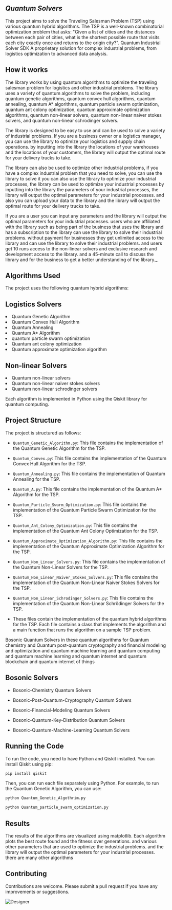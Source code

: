 ## **_Quantum Solvers_**

This project aims to solve the Traveling Salesman Problem (TSP) using various quantum hybrid algorithms. The TSP is a well-known combinatorial optimization problem that asks: "Given a list of cities and the distances between each pair of cities, what is the shortest possible route that visits each city exactly once and returns to the origin city?".
Quantum Industrial Solver SDK A proprietary solution for complex industrial problems, from logistics optimization to advanced data analysis.

## How it works
The library works by using quantum algorithms to optimize the traveling salesman problem for logistics and other industrial problems. 
The library uses a variety of quantum algorithms to solve the problem, including quantum genetic algorithms, quantum convex hull algorithms, quantum annealing, quantum A* algorithms, quantum particle swarm optimization, quantum ant colony optimization, quantum approximate optimization algorithms, quantum non-linear solvers, quantum non-linear naiver stokes solvers, and quantum non-linear schrodinger solvers. 

The library is designed to be easy to use and can be used to solve a variety of industrial problems.
If you are a business owner or a logistics manager, you can use the library to optimize your logistics and supply chain operations. 
by inputting into the library the locations of your warehouses and the locations of your customers, the library will output the optimal route for your delivery trucks to take.

The library can also be used to optimize other industrial problems, if you have a complex industrial problem that you need to solve, you can use the library to solve it you can also use the library to optimize your industrial processes, the library can be used to optimize your industrial processes by inputting into the library the parameters of your industrial processes, the library will output the optimal parameters for your industrial processes.
and also you can upload your data to the library and the library will output the optimal route for your delivery trucks to take.

If you are a user you can input any parameters and the library will output the optimal parameters for your industrial processes.
users who are affiliated with the library such as being part of the business that uses the library  and has a subscription to the library can use the library to solve their industrial problems. without payment
for businesses they get unlimited access to the library and can use the library to solve their industrial problems. and users get 10 runs access to the non-linear solvers and exclusive research and development access to the library.
and a 45-minute call to discuss the library and for the business to get a better understanding of the library._

## Algorithms Used

The project uses the following quantum hybrid algorithms:

## Logistics Solvers
<list type="decimal">
<li>Quantum Genetic Algorithm</li>
<li>Quantum Convex Hull Algorithm</li>
<li>Quantum Annealing</li>
<li>Quantum A* Algorithm</li>
<li>quantum particle swarm optimization</li>
<li>Quantum ant colony optimization</li>
<li>Quantum approximate optimization algorithm</li>
</list>

## Non-linear Solvers
<list start="11" type="decimal">
<li>Quantum non-linear solvers</li>
<li>Quantum non-linear naiver stokes solvers</li>
<li>Quantum non-linear schrodinger solvers</li>
</list>

Each algorithm is implemented in Python using the Qiskit library for quantum computing.

## Project Structure

The project is structured as follows:

- `Quantum_Genetic_Algorithm.py`: This file contains the implementation of the Quantum Genetic Algorithm for the TSP.
  
- `Quantum_Convex.py`: This file contains the implementation of the Quantum Convex Hull Algorithm for the TSP.
  
- `Quantum_Annealing.py`: This file contains the implementation of Quantum Annealing for the TSP.
  
- `Quantum_A.py`: This file contains the implementation of the Quantum A* Algorithm for the TSP.
  
- `Quantum_Particle_Swarm_Optimization.py`: This file contains the implementation of the Quantum Particle Swarm Optimization for the TSP.
  
- `Quantum_Ant_Colony_Optimization.py`: This file contains the implementation of the Quantum Ant Colony Optimization for the TSP.
  
- `Quantum_Approximate_Optimization_Algorithm.py`: This file contains the implementation of the Quantum Approximate Optimization Algorithm for the TSP.
  
- `Quantum_Non_Linear_Solvers.py`: This file contains the implementation of the Quantum Non-Linear Solvers for the TSP.
  
- `Quantum_Non_Linear_Naiver_Stokes_Solvers.py`: This file contains the implementation of the Quantum Non-Linear Naiver Stokes Solvers for the TSP.
  
- `Quantum_Non_Linear_Schrodinger_Solvers.py`: This file contains the implementation of the Quantum Non-Linear Schrödinger Solvers for the TSP.
  
-  These files contain the implementation of the quantum hybrid algorithms for the TSP. Each file contains a class that implements the algorithm and a main function that runs the algorithm on a sample TSP problem.

Bosonic Quantum Solvers in these quantum algorithms for Quantum chemistry and Quantum post-quantum cryptography and financial modeling and optimization and quantum machine learning and quantum computing and quantum machine learning and quantum internet and quantum blockchain and quantum internet of things 

## Bosonic Solvers
- Bosonic-Chemistry Quantum Solvers 
 
- Bosonic-Post-Quantum-Cryptography Quantum Solvers
 
- Bosonic-Financial-Modeling Quantum Solvers
 
- Bosonic-Quantum-Key-Distribution Quantum Solvers
 
- Bosonic-Quantum-Machine-Learning Quantum Solvers


## Running the Code

To run the code, you need to have Python and Qiskit installed. You can install Qiskit using pip:

```bash
pip install qiskit
```

Then, you can run each file separately using Python. For example, to run the Quantum Genetic Algorithm, you can use:

```bash
python Quantum_Genetic_Algothrim.py
```

```bash
python Quantum_particle_swarm_optimization.py
```


## Results

The results of the algorithms are visualized using matplotlib. Each algorithm plots the best route found and the fitness over generations.
and various other parameters that are used to optimize the industrial problems. and the library will output the optimal parameters for your industrial processes.
there are many other algorithms 

## Contributing

Contributions are welcome. Please submit a pull request if you have any improvements or suggestions.

![Designer](https://github.com/DarkStarStrix/QSolvers/assets/108637439/21869483-1450-4ee5-9b36-0e34af860fe9)


